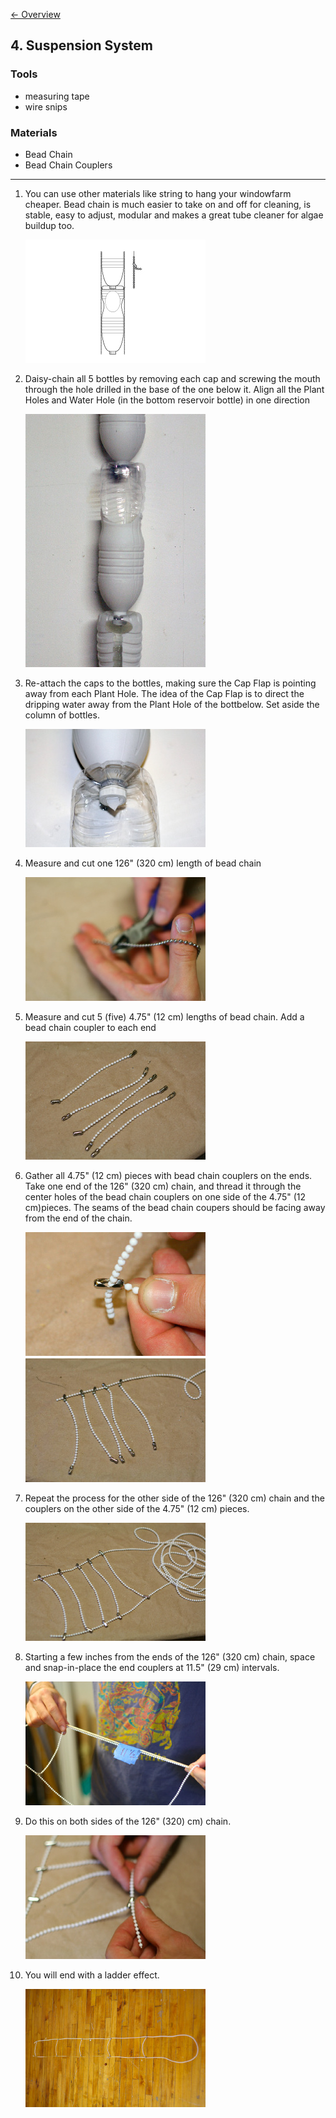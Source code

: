 [&larr; Overview](index.md)

## 4. Suspension System

### Tools

* measuring tape
* wire snips

### Materials

* Bead Chain
* Bead Chain Couplers

***

1. You can use other materials like string to hang your windowfarm cheaper. Bead chain is much easier to take on and off for cleaning, is stable, easy to adjust, modular and makes a great tube cleaner for algae buildup too.

    ![](images/4_0.jpg)

2. Daisy-chain all 5 bottles by removing each cap and screwing the mouth through the hole drilled in the base of the one below it. Align all the Plant Holes and Water Hole (in the bottom reservoir bottle) in one direction

    ![](images/4_1.jpg)

3. Re-attach the caps to the bottles, making sure the Cap Flap is pointing away from each Plant Hole. The idea of the Cap Flap is to direct the dripping water away from the Plant Hole of the bottbelow. Set aside the column of bottles.

    ![](images/4_2.jpg)

4. Measure and cut one 126" (320 cm) length of bead chain

    ![](images/4_3.jpg)

5. Measure and cut 5 (five) 4.75" (12 cm) lengths of bead chain. Add a bead chain coupler to each end

    ![](images/4_4.jpg)

6. Gather all 4.75" (12 cm) pieces with bead chain couplers on the ends. Take one end of the 126" (320 cm) chain, and thread it through the center holes of the bead chain couplers on one side of the 4.75" (12 cm)pieces. The seams of the bead chain coupers should be facing away from the end of the chain.

    ![](images/4_5.jpg)

7. Repeat the process for the other side of the 126" (320 cm) chain and the couplers on the other side of the 4.75" (12 cm) pieces.

    ![](images/4_6.jpg)

8. Starting a few inches from the ends of the 126" (320 cm) chain, space and snap-in-place the end couplers at 11.5" (29 cm) intervals.

    ![](images/4_7.jpg)

9. Do this on both sides of the 126" (320) cm) chain.

    ![](images/4_8.jpg)

10. You will end with a ladder effect.

    ![](images/4_9.jpg)
